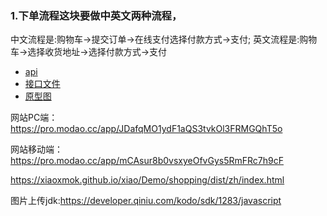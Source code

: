 ### 1.下单流程这块要做中英文两种流程，
中文流程是:购物车->提交订单->在线支付选择付款方式->支付;
英文流程是:购物车->选择收货地址->选择付款方式->支付


- [api](http://editor.swagger.io/)
- [接口文件](./index.yaml)
- [原型图](https://pro.modao.cc/app/JDafqMO1ydF1aQS3tvkOl3FRMGQhT5o?#screen=s18A8F9204A1524160880477)

网站PC端：https://pro.modao.cc/app/JDafqMO1ydF1aQS3tvkOl3FRMGQhT5o

网站移动端：https://pro.modao.cc/app/mCAsur8b0vsxyeOfvGys5RmFRc7h9cF

https://xiaoxmok.github.io/xiao/Demo/shopping/dist/zh/index.html

图片上传jdk:https://developer.qiniu.com/kodo/sdk/1283/javascript

